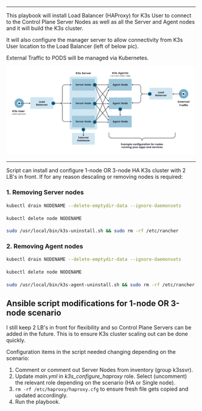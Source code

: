 
---

 This playbook will install Load Balancer (HAProxy) for K3s User to connect to the Control Plane Server Nodes as well as all the Server and Agent nodes and it will build the K3s cluster.
 
 It will also configure the manager server to allow connectivity from K3s User location to the Load Balancer (left of below pic).

 External Traffic to PODS will be managed via Kubernetes.

 ![K3s Architecture](./assets/k3s-architecture-ha-server.png)
 
 ---

Script can install and configure 1-node OR 3-node HA K3s cluster with 2 LB's in front.
If for any reason descaling or removing nodes is required:

### 1. Removing Server nodes

```bash
kubectl drain NODENAME --delete-emptydir-data --ignore-daemonsets

kubectl delete node NODENAME

sudo /usr/local/bin/k3s-uninstall.sh && sudo rm -rf /etc/rancher
```

### 2. Removing Agent nodes

```bash
kubectl drain NODENAME --delete-emptydir-data --ignore-daemonsets

kubectl delete node NODENAME

sudo /usr/local/bin/k3s-agent-uninstall.sh && sudo rm -rf /etc/rancher
```

## Ansible script modifications for 1-node OR 3-node scenario

I still keep 2 LB's in front for flexibility and so Control Plane Servers can be added in the future. This is to ensure K3s cluster scaling out can be done quickly.

Configuration items in the script needed changing depending on the scenario:

 1. Comment or comment out Server Nodes from inventory (group k3ssvr).
 2. Update _main.yml_ in _k3s_configure_haproxy_ role. Select (uncomment) the relevant role depending on the scenario (HA or Single node).
 3. `rm -rf /etc/haproxy/haproxy.cfg` to ensure fresh file gets copied and updated accordingly.
 4. Run the playbook.
